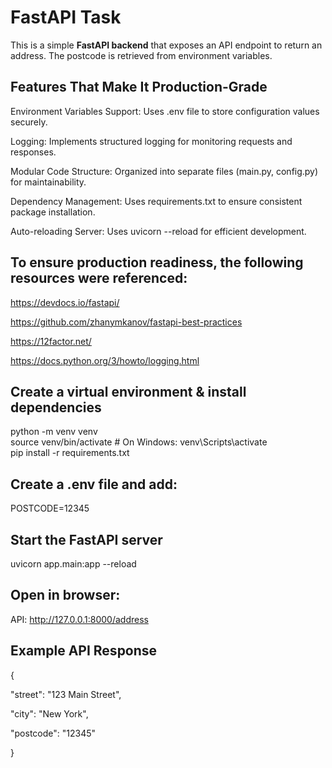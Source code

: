 # FastAPI Task 

This is a simple **FastAPI backend** that exposes an API endpoint to return an address. The postcode is retrieved from environment variables.

## Features That Make It Production-Grade
Environment Variables Support: Uses .env file to store configuration values securely.

Logging: Implements structured logging for monitoring requests and responses.

Modular Code Structure: Organized into separate files (main.py, config.py) for maintainability.

Dependency Management: Uses requirements.txt to ensure consistent package installation.

Auto-reloading Server: Uses uvicorn --reload for efficient development. 

## To ensure production readiness, the following resources were referenced:
https://devdocs.io/fastapi/

https://github.com/zhanymkanov/fastapi-best-practices

https://12factor.net/

https://docs.python.org/3/howto/logging.html

##  Create a virtual environment & install dependencies
python -m venv venv  
source venv/bin/activate  # On Windows: venv\Scripts\activate  
pip install -r requirements.txt  

## Create a .env file and add:
POSTCODE=12345

## Start the FastAPI server
uvicorn app.main:app --reload

## Open in browser:
API: http://127.0.0.1:8000/address

## Example API Response
{

  "street": "123 Main Street",
  
  "city": "New York",
  
  "postcode": "12345"
  
}
